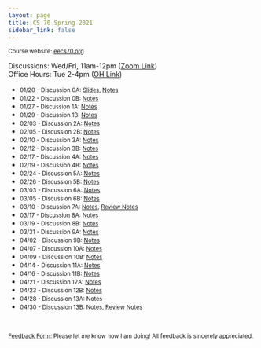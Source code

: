 ```yaml
---
layout: page
title: CS 70 Spring 2021
sidebar_link: false
---
```


<small> Course website: <a href='https://www.eecs70.org'>eecs70.org</a> </small>

Discussions: Wed/Fri, 11am-12pm (<a href='https://berkeley.zoom.us/j/93166055219?pwd=QVNKK2hvdEQvak9sQm1wWnVQamdlQT09'>Zoom Link</a>)
<br>
Office Hours: Tue 2-4pm (<a href='https://oh.eecs70.org'>OH Link</a>)

* <small> 01/20 - Discussion 0A: <a href='https://docs.google.com/presentation/d/1ruLXTOKdQ9Q-3QI4MGS-X-d_i9AjLMVkQSL2-8gSGM0/edit?usp=sharing'>Slides</a>, <a href='/assets/pdfs/cs70/sp21cs70/dis0a.pdf'>Notes</a> </small>
* <small> 01/22 - Discussion 0B: <a href='/assets/pdfs/cs70/sp21cs70/dis0b.pdf'>Notes</a> </small>
* <small> 01/27 - Discussion 1A: <a href='/assets/pdfs/cs70/sp21cs70/dis1a.pdf'>Notes</a> </small>
* <small> 01/29 - Discussion 1B: <a href='/assets/pdfs/cs70/sp21cs70/dis1b.pdf'>Notes</a> </small>
* <small> 02/03 - Discussion 2A: <a href='/assets/pdfs/cs70/sp21cs70/dis2a.pdf'>Notes</a> </small>
* <small> 02/05 - Discussion 2B: <a href='/assets/pdfs/cs70/sp21cs70/dis2b.pdf'>Notes</a> </small>
* <small> 02/10 - Discussion 3A: <a href='/assets/pdfs/cs70/sp21cs70/dis3a.pdf'>Notes</a> </small>
* <small> 02/12 - Discussion 3B: <a href='/assets/pdfs/cs70/sp21cs70/dis3b.pdf'>Notes</a> </small>
* <small> 02/17 - Discussion 4A: <a href='/assets/pdfs/cs70/sp21cs70/dis4a.pdf'>Notes</a> </small>
* <small> 02/19 - Discussion 4B: <a href='/assets/pdfs/cs70/sp21cs70/dis4b.pdf'>Notes</a> </small>
* <small> 02/24 - Discussion 5A: <a href='/assets/pdfs/cs70/sp21cs70/dis5a.pdf'>Notes</a> </small>
* <small> 02/26 - Discussion 5B: <a href='/assets/pdfs/cs70/sp21cs70/dis5b.pdf'>Notes</a> </small>
* <small> 03/03 - Discussion 6A: <a href='/assets/pdfs/cs70/sp21cs70/dis6a.pdf'>Notes</a> </small>
* <small> 03/05 - Discussion 6B: <a href='/assets/pdfs/cs70/sp21cs70/dis6b.pdf'>Notes</a> </small>
* <small> 03/10 - Discussion 7A: <a href='/assets/pdfs/cs70/sp21cs70/dis7a.pdf'>Notes</a>, <a href='/assets/pdfs/cs70/sp21cs70/mtreview.pdf'>Review Notes</a> </small>
* <small> 03/17 - Discussion 8A: <a href='/assets/pdfs/cs70/sp21cs70/dis8a.pdf'>Notes</a> </small>
* <small> 03/19 - Discussion 8B: <a href='/assets/pdfs/cs70/sp21cs70/dis8b.pdf'>Notes</a> </small>
* <small> 03/31 - Discussion 9A: <a href='/assets/pdfs/cs70/sp21cs70/dis9a.pdf'>Notes</a> </small>
* <small> 04/02 - Discussion 9B: <a href='/assets/pdfs/cs70/sp21cs70/dis9b.pdf'>Notes</a> </small>
* <small> 04/07 - Discussion 10A: <a href='/assets/pdfs/cs70/sp21cs70/dis10a.pdf'>Notes</a> </small>
* <small> 04/09 - Discussion 10B: <a href='/assets/pdfs/cs70/sp21cs70/dis10b.pdf'>Notes</a> </small>
* <small> 04/14 - Discussion 11A: <a href='/assets/pdfs/cs70/sp21cs70/dis11a.pdf'>Notes</a> </small>
* <small> 04/16 - Discussion 11B: <a href='/assets/pdfs/cs70/sp21cs70/dis11b.pdf'>Notes</a> </small>
* <small> 04/21 - Discussion 12A: <a href='/assets/pdfs/cs70/sp21cs70/dis12a.pdf'>Notes</a> </small>
* <small> 04/23 - Discussion 12B: <a href='/assets/pdfs/cs70/sp21cs70/dis12b.pdf'>Notes</a> </small>
* <small> 04/28 - Discussion 13A: Notes </small>
* <small> 04/30 - Discussion 13B: Notes, <a href='/assets/pdfs/cs70/sp21cs70/finalreview.pdf'>Review Notes</a> </small>


<br>

<small><a href='https://forms.gle/QEK1meixGCxbfHBP8'>Feedback Form</a>: Please let me know how I am doing! All feedback is sincerely appreciated.</small>
